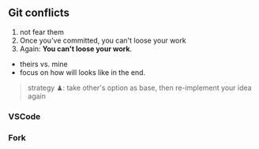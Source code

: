 ## Git conflicts

1. not fear them
2. Once you've committed, you can't loose your work
3. Again: **You can't loose your work**.

- theirs vs. mine
- focus on how will looks like in the end.

> strategy ♟: take other's option as base, then re-implement your idea again


### VSCode

### Fork

